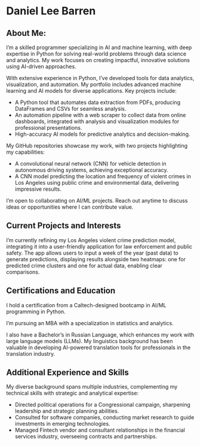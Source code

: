 # Daniel Lee Barren

## About Me:

I’m a skilled programmer specializing in AI and machine learning, with deep expertise in Python for solving real-world problems through data science and analytics. My work focuses on creating impactful, innovative solutions using AI-driven approaches.

With extensive experience in Python, I’ve developed tools for data analytics, visualization, and automation. My portfolio includes advanced machine learning and AI models for diverse applications. Key projects include:

- A Python tool that automates data extraction from PDFs, producing DataFrames and CSVs for seamless analysis.
- An automation pipeline with a web scraper to collect data from online dashboards, integrated with analysis and visualization modules for professional presentations.
- High-accuracy AI models for predictive analytics and decision-making.

My GitHub repositories showcase my work, with two projects highlighting my capabilities:
- A convolutional neural network (CNN) for vehicle detection in autonomous driving systems, achieving exceptional accuracy.
- A CNN model predicting the location and frequency of violent crimes in Los Angeles using public crime and environmental data, delivering impressive results.

I’m open to collaborating on AI/ML projects. Reach out anytime to discuss ideas or opportunities where I can contribute value.

## Current Projects and Interests

I’m currently refining my Los Angeles violent crime prediction model, integrating it into a user-friendly application for law enforcement and public safety. The app allows users to input a week of the year (past data) to generate predictions, displaying results alongside two heatmaps: one for predicted crime clusters and one for actual data, enabling clear comparisons.

## Certifications and Education

I hold a certification from a Caltech-designed bootcamp in AI/ML programming in Python.

I’m pursuing an MBA with a specialization in statistics and analytics.

I also have a Bachelor’s in Russian Language, which enhances my work with large language models (LLMs). My linguistics background has been valuable in developing AI-powered translation tools for professionals in the translation industry.

## Additional Experience and Skills

My diverse background spans multiple industries, complementing my technical skills with strategic and analytical expertise:
- Directed political operations for a Congressional campaign, sharpening leadership and strategic planning abilities.
- Consulted for software companies, conducting market research to guide investments in emerging technologies.
- Managed Fintech vendor and consultant relationships in the financial services industry, overseeing contracts and partnerships.